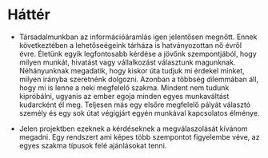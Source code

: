 # Háttér
- Társadalmunkban az információáramlás igen jelentősen megnőtt. Ennek következtében a lehetőseégeink tárháza
 is hatványozottan nő évről évre. Életünk egyik legfontosabb kérdése a jövőnk szempontjából,
 hogy milyen munkát, hivatást vagy vállalkozást választunk magunknak. Néhányunknak megadatik, hogy kiskor úta
  tudjuk mi érdekel minket, milyen irányba szeretnénk dolgozni. Azonban a többség dilemmában áll, hogy mi is lenne a
  neki megfelelő szakma. Mindent nem tudunk kipróbálni, ugyanis az ember egoja minden egyes munkaváltást kudarcként él meg.
  Teljesen más egy elsőre megfelelő pályát választó személy és egy sok útat végigjárt egyén munkával kapcsolatos élménye.

- Jelen projektben ezeknek a kérdéseknek a megválaszolását kívánom megadni.
   Egy rendszert ami képes több szempontot figyelembe véve, az egyes szakma típusok felé ajánlásokat tenni.



